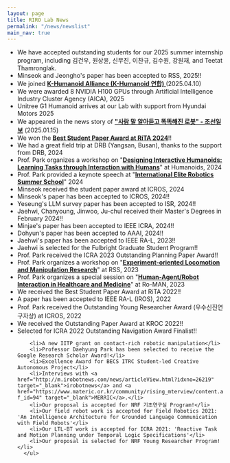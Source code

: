 ```yaml
---
layout: page
title: RIRO Lab News
permalink: "/news/newslist"
main_nav: true
---
```


 <div>
      <ul class="news-list">
      <li>We have accepted outstanding students for our 2025 summer internship program, including 김건우, 원상윤, 신무진, 이찬규, 김수원, 강원재, and Teetat Thamronglak.</li>
      <li>Minseok and Jeongho's paper has been accepted to RSS, 2025!! </li> 	      
      <li>We joined <a href="https://www.aitimes.kr/news/articleView.html?idxno=34578&fbclid=IwY2xjawJklRtleHRuA2FlbQIxMQABHvwiGjNlK54NxIsoCyMBN78nc9Grh3WvPk6kgHASbCVJYNWmrSQysDwSYKbs_aem_L6Rv2Flcoy9Nf2aWVOXJhg" target="_blank"> <b> K-Humanoid Alliance (K-Humanoid 연합)</b> </a> (2025.04.10) </li> 	      
      <li>We were awarded 8 NVIDIA H100 GPUs through Artificial Intelligence Industry Cluster Agency (AICA), 2025 </li> 	      
      <li>Unitree G1 Humanoid arrives at our Lab with support from Hyundai Motors 2025</li> 	      	      
      <li>We appeared in the news story of <a href="https://www.chosun.com/economy/tech_it/2025/01/15/LOSMJ4HMEBEBJJRGUJV3Q44ZHE/" target="_blank"><b>"사람 말 알아듣고 똑똑해진 로봇" - 조선일보</b></a> (2025.01.15) </li> 
      <li>We won the <a href="https://cs.kaist.ac.kr/board/view?bbs_id=news&bbs_sn=11324&menu=83"
      target="_blank"><b>Best Student Paper Award at RiTA 2024</b></a>!! </li>
      <li>We had a great field trip at DRB (Yangsan, Busan), thanks to the support from DRB, 2024 </li>	      
      <li>Prof. Park organizes a workshop on "<a href="https://humanoids-ws-2024.github.io/" target="_blank"><b>Designing Interactive Humanoids:
      Learning Tasks through Interaction with Humans</b></a>" at Humanoids, 2024</li>	      
      <li>Prof. Park provided a keynote speech at
      "<a href="https://robotelite.sdu.dk"
      target="_blank"><b>International Elite Robotics Summer School</b></a>" 2024</li>	      
      <li>Minseok received the student paper award at ICROS, 2024 </li>	      
      <li>Minseok's paper has been accepted to ICROS, 2024!! </li>	      
      <li>Yeseung's LLM survey paper has been accepted to ISR, 2024!! </li>	      
        <li>Jaehwi, Chanyoung, Jinwoo, Ju-chul received their Master's Degrees in February 2024!! </li>
        <li>Minjae's paper has been accepted to IEEE ICRA, 2024!! </li>
        <li>Dohyun's paper has been accepted to AAAI, 2024!! </li>
        <li>Jaehwi's paper has been accepted to IEEE RA-L, 2023!! </li>
        <li>Jaehwi is selected for the Fulbright Graduate Student Program!! </li>	      	      
        <li>Prof. Park received the ICRA 2023 Outstanding Planning Paper Award!!</li>
	<li>Prof. Park organizes a workshop on "<a href="https://rss-ws-2023-lm.github.io/" target="_blank"><b>Experiment-oriented Locomotion and Manipulation Research</b></a>" at RSS, 2023</li>	      
	<li>Prof. Park organizes a special session on "<a href="http://ro-man2023.org/paperSubmission/callForSpecialSession" target="_blank"><b>Human-Agent/Robot Interaction in Healthcare and Medicine</b></a>" at Ro-MAN, 2023</li>	      
        <li>We received the Best Student Paper Award at RiTA 2022!! </li>
        <li>A paper has been accepted to IEEE RA-L (IROS), 2022</li>
        <li>Prof. Park received the Outstanding Young Researcher Award (우수신진연구자상) at ICROS, 2022</li>
        <li>We received the Outstanding Paper Award at KROC 2022!! </li>
        <li>Selected for ICRA 2022 Outstanding Navigation Award Finalist!!</li>
      
        <li>A new IITP grant on contact-rich robotic manipulation</li>
        <li>Professor Daehyung Park has been selected to receive the Google Research Scholar Award!</li>       
        <li>Excellence Award for BECS ITRC Student-led Creative Autonomous Project</li>
        <li>Interviews with <a href="http://m.irobotnews.com/news/articleView.html?idxno=26219" target="_blank">irobotnews</a> and <a href="https://www.materic.or.kr/community/rising_mterview/content.asp?f_id=94" target="_blank">MERRIC</a>.</li>
        <li>Our proposal is accepted for NRF 기초연구실 Program!</li>
        <li>Our field robot work is accepted for Field Robotics 2021: 'An Intelligence Architecture for Grounded Language Communication with Field Robots'</li>
        <li>Our LTL-BT work is accepted for ICRA 2021: 'Reactive Task and Motion Planning under Temporal Logic Specifications'</li>
        <li>Our proposal is selected for NRF Young Researcher Program!</li>
      </ul>
  </div> 
